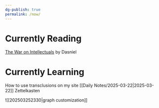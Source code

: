 ```yaml
---
dg-publish: true
permalink: /now/
---
```


 
# Currently Reading
[The War on Intellectuals](https://dasniel.com/f/the-war-on-intellectuals) by Dasniel

# Currently Learning
How to use transclusions on my site
[[Daily Notes/2025-03-22|2025-03-22]]
Zettelkasten


![[202503252330|graph customization]]
